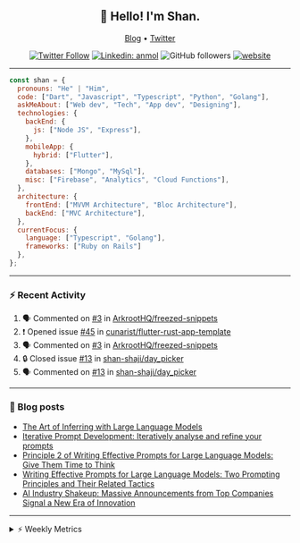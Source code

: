 <h2 align="center">👋 Hello! I'm Shan.</h2>
<p align="center">
  <a href="https://medium.com/feed/@shan-shaji">Blog</a> •
  <a href="https://twitter.com/intent/follow?screen_name=shan__shaji">Twitter</a>
</p>

<p align="center"><a href="https://twitter.com/intent/follow?screen_name=shan__shaji"><img src="https://img.shields.io/twitter/follow/shan__shaji?style=flat" alt="Twitter Follow"></a>
<a href="https://www.linkedin.com/in/shan-shaji/"><img src="https://img.shields.io/badge/shan-shaji?style=flat-square&amp;logo=Linkedin&amp;logoColor=white&amp;link=https://www.linkedin.com/in/shan-shaji/" alt="Linkedin: anmol"></a>
<img src="https://img.shields.io/github/followers/shan-shaji?label=Follow&amp;style=social" alt="GitHub followers">
<a href="http://shan-shaji.github.io/"><img src="https://img.shields.io/badge/Website-46a2f1.svg?&amp;style=flat-square&amp;logo=Google-Chrome&amp;logoColor=white&amp;link=http://shan-shaji.github.io/" alt="website"></a></p>

<hr>

```javascript
const shan = {
  pronouns: "He" | "Him",
  code: ["Dart", "Javascript", "Typescript", "Python", "Golang"],
  askMeAbout: ["Web dev", "Tech", "App dev", "Designing"],
  technologies: {
    backEnd: {
      js: ["Node JS", "Express"],
    },
    mobileApp: {
      hybrid: ["Flutter"],
    },
    databases: ["Mongo", "MySql"],
    misc: ["Firebase", "Analytics", "Cloud Functions"],
  },
  architecture: {
    frontEnd: ["MVVM Architecture", "Bloc Architecture"],
    backEnd: ["MVC Architecture"],
  },
  currentFocus: {
    language: ["Typescript", "Golang"],
    frameworks: ["Ruby on Rails"]
  },
};
```

---

### ⚡ Recent Activity

<!--START_SECTION:activity-->
1. 🗣 Commented on [#3](https://github.com/ArkrootHQ/freezed-snippets/issues/3) in [ArkrootHQ/freezed-snippets](https://github.com/ArkrootHQ/freezed-snippets)
2. ❗ Opened issue [#45](https://github.com/cunarist/flutter-rust-app-template/issues/45) in [cunarist/flutter-rust-app-template](https://github.com/cunarist/flutter-rust-app-template)
3. 🗣 Commented on [#3](https://github.com/ArkrootHQ/freezed-snippets/issues/3) in [ArkrootHQ/freezed-snippets](https://github.com/ArkrootHQ/freezed-snippets)
4. 🔒 Closed issue [#13](https://github.com/shan-shaji/day_picker/issues/13) in [shan-shaji/day_picker](https://github.com/shan-shaji/day_picker)
5. 🗣 Commented on [#13](https://github.com/shan-shaji/day_picker/issues/13) in [shan-shaji/day_picker](https://github.com/shan-shaji/day_picker)
<!--END_SECTION:activity-->

---

### 📕 Blog posts

<!-- BLOG-POST-LIST:START -->
- [The Art of Inferring with Large Language Models](https://dev.to/arkroot/the-art-of-inferring-with-large-language-models-243m)
- [Iterative Prompt Development: Iteratively analyse and refine your prompts](https://dev.to/arkroot/iterative-prompt-development-iteratively-analyse-and-refine-your-prompts-3ibl)
- [Principle 2 of Writing Effective Prompts for Large Language Models: Give Them Time to Think](https://dev.to/arkroot/principle-2-of-writing-effective-prompts-for-large-language-models-give-them-time-to-think-25j3)
- [Writing Effective Prompts for Large Language Models: Two Prompting Principles and Their Related Tactics](https://dev.to/arkroot/writing-effective-prompts-for-large-language-models-two-prompting-principles-and-their-related-tactics-151a)
- [AI Industry Shakeup: Massive Announcements from Top Companies Signal a New Era of Innovation](https://dev.to/shanshaji/ai-industry-shakeup-massive-announcements-from-top-companies-signal-a-new-era-of-innovation-pj7)
<!-- BLOG-POST-LIST:END -->

<hr>
<details>
    <summary>⚡ Weekly Metrics</summary>
    <p>
    
<!--START_SECTION:waka-->
![Code Time](http://img.shields.io/badge/Code%20Time-2%2C285%20hrs%2047%20mins-blue)

![Profile Views](http://img.shields.io/badge/Profile%20Views-6-blue)

**🐱 My GitHub Data** 

> 📦 ? Used in GitHub's Storage 
 > 
> 🏆 421 Contributions in the Year 2023
 > 
> 💼 Opted to Hire
 > 
> 📜 139 Public Repositories 
 > 
> 🔑 0 Private Repositories 
 > 
**I'm a Night 🦉** 

```text
🌞 Morning                4602 commits        ███░░░░░░░░░░░░░░░░░░░░░░   11.70 % 
🌆 Daytime                10755 commits       ███████░░░░░░░░░░░░░░░░░░   27.33 % 
🌃 Evening                17876 commits       ███████████░░░░░░░░░░░░░░   45.43 % 
🌙 Night                  6116 commits        ████░░░░░░░░░░░░░░░░░░░░░   15.54 % 
```
📅 **I'm Most Productive on Thursday** 

```text
Monday                   5648 commits        ████░░░░░░░░░░░░░░░░░░░░░   14.35 % 
Tuesday                  6352 commits        ████░░░░░░░░░░░░░░░░░░░░░   16.14 % 
Wednesday                4925 commits        ███░░░░░░░░░░░░░░░░░░░░░░   12.52 % 
Thursday                 8210 commits        █████░░░░░░░░░░░░░░░░░░░░   20.86 % 
Friday                   6827 commits        ████░░░░░░░░░░░░░░░░░░░░░   17.35 % 
Saturday                 3613 commits        ██░░░░░░░░░░░░░░░░░░░░░░░   09.18 % 
Sunday                   3774 commits        ██░░░░░░░░░░░░░░░░░░░░░░░   09.59 % 
```


📊 **This Week I Spent My Time On** 

```text
🕑︎ Time Zone: Asia/Kolkata

💬 Programming Languages: 
Dart                     14 hrs 49 mins      ████████████████░░░░░░░░░   62.15 % 
PHP                      4 hrs 19 mins       █████░░░░░░░░░░░░░░░░░░░░   18.13 % 
Kotlin                   2 hrs 28 mins       ███░░░░░░░░░░░░░░░░░░░░░░   10.38 % 
Bash                     57 mins             █░░░░░░░░░░░░░░░░░░░░░░░░   04.01 % 
YAML                     25 mins             ░░░░░░░░░░░░░░░░░░░░░░░░░   01.80 % 

🔥 Editors: 
Android Studio           19 hrs              ████████████████████░░░░░   79.67 % 
VS Code                  4 hrs 51 mins       █████░░░░░░░░░░░░░░░░░░░░   20.33 % 

🐱‍💻 Projects: 
turbo-flutter            16 hrs 26 mins      █████████████████░░░░░░░░   68.91 % 
homeday-functions        3 hrs 48 mins       ████░░░░░░░░░░░░░░░░░░░░░   15.98 % 
idp-android-sdk-artifacts2 hrs 33 mins       ███░░░░░░░░░░░░░░░░░░░░░░   10.75 % 
homeday                  56 mins             █░░░░░░░░░░░░░░░░░░░░░░░░   03.97 % 
post-it                  5 mins              ░░░░░░░░░░░░░░░░░░░░░░░░░   00.38 % 

💻 Operating System: 
Mac                      23 hrs 51 mins      █████████████████████████   100.00 % 
```

**I Mostly Code in Dart** 

```text
Dart                     55 repos            ████████████░░░░░░░░░░░░░   46.61 % 
TypeScript               5 repos             █░░░░░░░░░░░░░░░░░░░░░░░░   04.24 % 
Python                   5 repos             █░░░░░░░░░░░░░░░░░░░░░░░░   04.24 % 
Ruby                     3 repos             █░░░░░░░░░░░░░░░░░░░░░░░░   02.54 % 
Shell                    1 repo              ░░░░░░░░░░░░░░░░░░░░░░░░░   00.85 % 
```




 Last Updated on 28/06/2023 18:52:55 UTC
<!--END_SECTION:waka-->

</p>
 </details>
